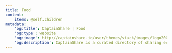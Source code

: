 ```yaml
---
title: Food
content:
    items: @self.children
metadata:
    'og:title': CaptainShare | Food
    'og:type': website
    'og:image': http://captainshare.io/user/themes/stack/images/logo2000.png
    'og:description': CaptainShare is a curated directory of sharing economy resources to make & save money
---
```

